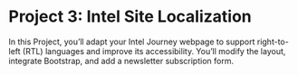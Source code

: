 # Project 3: Intel Site Localization 

In this Project, you’ll adapt your Intel Journey webpage to support right-to-left (RTL) languages and improve its accessibility. You’ll modify the layout, integrate Bootstrap, and add a newsletter subscription form.
